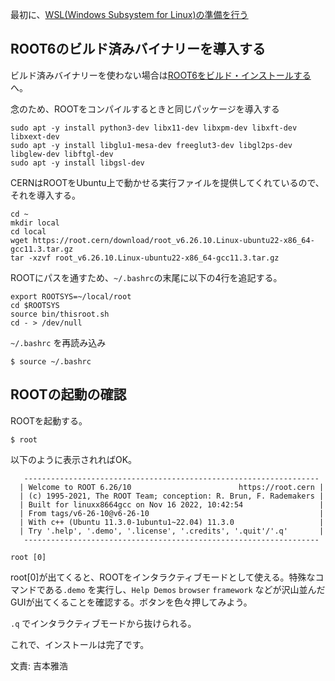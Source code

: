最初に、[WSL(Windows Subsystem for Linux)の準備を行う](windows_wsl.md)

## ROOT6のビルド済みバイナリーを導入する

ビルド済みバイナリーを使わない場合は[ROOT6をビルド・インストールする](windows_wsl_build.md)へ。

念のため、ROOTをコンパイルするときと同じパッケージを導入する

```
sudo apt -y install python3-dev libx11-dev libxpm-dev libxft-dev libxext-dev
sudo apt -y install libglu1-mesa-dev freeglut3-dev libgl2ps-dev libglew-dev libftgl-dev
sudo apt -y install libgsl-dev
```

CERNはROOTをUbuntu上で動かせる実行ファイルを提供してくれているので、それを導入する。

```
cd ~
mkdir local
cd local
wget https://root.cern/download/root_v6.26.10.Linux-ubuntu22-x86_64-gcc11.3.tar.gz
tar -xzvf root_v6.26.10.Linux-ubuntu22-x86_64-gcc11.3.tar.gz
```

ROOTにパスを通すため、`~/.bashrc`の末尾に以下の4行を追記する。

```
export ROOTSYS=~/local/root
cd $ROOTSYS
source bin/thisroot.sh
cd - > /dev/null
```

`~/.bashrc` を再読み込み

```
$ source ~/.bashrc
```

## ROOTの起動の確認

ROOTを起動する。

```
$ root
```

以下のように表示されればOK。

```
   ------------------------------------------------------------------
  | Welcome to ROOT 6.26/10                        https://root.cern |
  | (c) 1995-2021, The ROOT Team; conception: R. Brun, F. Rademakers |
  | Built for linuxx8664gcc on Nov 16 2022, 10:42:54                 |
  | From tags/v6-26-10@v6-26-10                                      |
  | With c++ (Ubuntu 11.3.0-1ubuntu1~22.04) 11.3.0                   |
  | Try '.help', '.demo', '.license', '.credits', '.quit'/'.q'       |
   ------------------------------------------------------------------

root [0]
```

root[0]が出てくると、ROOTをインタラクティブモードとして使える。特殊なコマンドである`.demo` を実行し、`Help Demos` `browser` `framework` などが沢山並んだGUIが出てくることを確認する。ボタンを色々押してみよう。

`.q` でインタラクティブモードから抜けられる。

これで、インストールは完了です。

文責: 吉本雅浩
